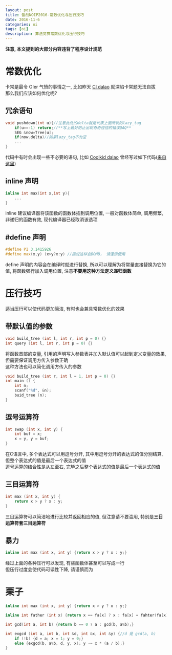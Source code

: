 ```yaml
---
layout: post
title: 备战NOIP2016-常数优化与压行技巧
date: 2016-11-6
categories: oi
tags: [oi]
description: 算法竞赛常数优化与压行技巧
---
```


**注意, 本文提到的大部分内容违背了程序设计规范**

# 常数优化

卡常是最令 OIer 气愤的事情之一, 比如昨天 [Cl dalao](http://blog.csdn.net/c_lyr) 就深陷卡常题无法自拔  
那么我们应该如何优化呢?  

## 冗余语句

```cpp  
void pushdown(int u){//注意此处的delta就是代表上面所说的lazy_tag
    if(u==-1) return;//**写上最好防止出现奇奇怪怪的错误QAQ**
    SEG &now=Tree[u];
    if(now.delta)//如果lazy_tag不为空
    ...
}
```  

代码中有时会出现一些不必要的语句, 比如 [Coolkid dalao](http://blog.csdn.net/coolkid_cwm) 曾经写过如下代码([来自这里](/blog/2016/10/21/segment_tree/))  

## inline 声明

```cpp  
inline int max(int x,int y){
	...
}
```  

inline 建议编译器将该函数的函数体插到调用位置, 一般对函数体简单, 调用频繁, 非递归的函数有效, 现代编译器已经取消该选项  

## #define 声明

```cpp  
#define PI 3.1415926
#define max(x,y) (x>y?x:y) //据说这样会BOMB， 请谨慎使用
```  

define 声明的内容会在编译时就进行替换, 所以可以理解为将常量直接替换为它的值, 将函数强行加入调用位置, 注意**不要用这种方法定义递归函数**  

# 压行技巧

适当压行可以使代码更加简洁, 有时也会兼具常数优化的效果  

## 带默认值的参数

```cpp  
void build_tree (int l, int r, int p = 0) {}
int query (int l, int r, int p = 0) {}
```  

将函数首部的变量, 引用的声明写入参数表并加入默认值可以起到定义变量的效果, 但需要保证调用方传入参数正确  
这种方法也可以简化调用方传入的参数  

```cpp  
void build_tree (int r, int l = 1, int p = 0) {}
int main () {
	int n;
	scanf("%d", &n);
	buid_tree (n);
}
```  

## 逗号运算符

```cpp  
int swap (int x, int y) {
	int buf = x;
	x = y, y = buf;
}
```  

在C语言中, 多个表达式可以用逗号分开, 其中用逗号分开的表达式的值分别结算, 但整个表达式的值是最后一个表达式的值  
逗号运算的结合性是从左至右, 完毕之后整个表达式的值是最后一个表达式的值  

## 三目运算符

```cpp  
int max (int x, int y) {
	return x > y ? x : y;
}
```  

三目运算符可以简洁地进行比较并返回相应的值, 但注意请不要滥用, 特别是**三目运算符套三目运算符**  

## 暴力

```cpp  
inline int max (int x, int y) {return x > y ? x : y;}
```  

经过上面的各种压行可以发现, 有些函数体甚至可以写成一行  
但压行过度会使代码可读性下降, 请谨慎而为  

# 栗子

```cpp  
inline int max (int x, int y) {return x > y ? x : y;}

inline int father (int x) {return x == fa[x] ? x : fa[x] = fahter(fa[x]);}

int gcd(int a, int b) {return b == 0 ? a : gcd(b, a%b);}

int exgcd (int a, int b, int &d, int &x, int &y) {//d 是 gcd(a, b)
	if (!b) {d = a; x = 1; y = 0;}
	else {exgcd(b, a%b, d, y, x); y -= x * (a / b);}
}
```  
